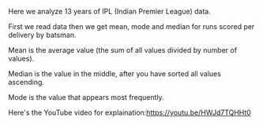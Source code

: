 Here we analyze 13 years of IPL (Indian Premier League) data.

First we read data then we get mean, mode and median for runs scored per delivery by batsman.

Mean is the average value (the sum of all values divided by number of values). 

Median is the value in the middle, after you have sorted all values ascending.

Mode is the value that appears most frequently.

Here's the YouTube video for explaination:https://youtu.be/HWJd7TQHHt0
